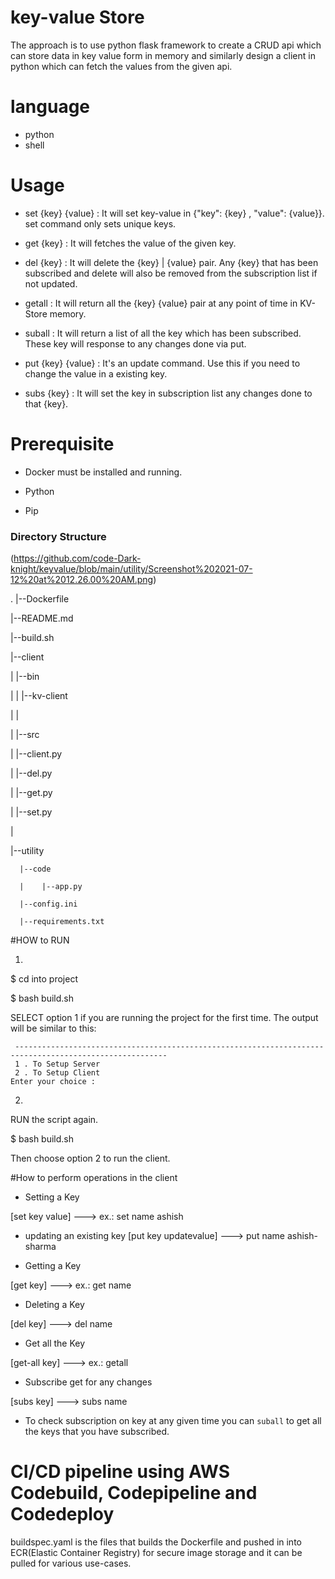 # key-value Store

The approach is to use python flask framework to create a CRUD api which can store data in key value form in memory and similarly design a client in python which can fetch the values from the given api.

# language

* python
* shell

# Usage

* set {key} {value} : It will set key-value in {"key": {key} , "value": {value}}. set command only sets unique keys.

* get {key} : It will fetches the value of the given key.

* del {key} : It will delete the {key} | {value} pair. Any {key} that has been subscribed and delete will also be removed from the subscription list if not updated.

* getall : It will return all the {key} {value} pair at any point of time in KV-Store memory.

* suball : It will return a list of all the key which has been subscribed. These key will response to any changes done via put.

* put {key} {value} : It's an update command. Use this if you need to change the value in a existing key.

* subs {key} : It will set the key in subscription list any changes done to that {key}.


# Prerequisite
- Docker must be installed and running. 
 
- Python

- Pip

### Directory Structure
(https://github.com/code-Dark-knight/keyvalue/blob/main/utility/Screenshot%202021-07-12%20at%2012.26.00%20AM.png)

.
|--Dockerfile

|--README.md

|--build.sh

|--client

|    |--bin

|    |    |--kv-client

|    |

|    |--src

|        |--client.py

|        |--del.py

|        |--get.py

|        |--set.py

|

|--utility

      |--code
      
      |    |--app.py
      
      |--config.ini
      
      |--requirements.txt



#HOW to RUN

1.

$ cd into project

$ bash build.sh

SELECT option 1 if you are running the project for the first time. The output will be similar to this:

```
 --------------------------------------------------------------------------------------------------------
 1 . To Setup Server
 2 . To Setup Client
Enter your choice :
```

2.
RUN the script again.

$ bash build.sh

Then choose option 2 to run the client.

#How to perform operations in the client

- Setting a Key

[set key value] ---> ex.: set name ashish


- updating an existing key
 [put key updatevalue] ---> put name ashish-sharma


- Getting a Key

[get key] ---> ex.: get name


- Deleting a Key

[del key] ---> del name


- Get all the Key

[get-all key] ---> ex.: getall


- Subscribe get for any changes

[subs key] ---> subs name

- To check subscription on key at any given time you can `suball` to get all the keys that you have subscribed.


# CI/CD  pipeline using AWS Codebuild, Codepipeline and Codedeploy

buildspec.yaml is the files that builds the Dockerfile and pushed in into ECR(Elastic Container Registry) for secure image storage and it can be pulled for various use-cases. 
